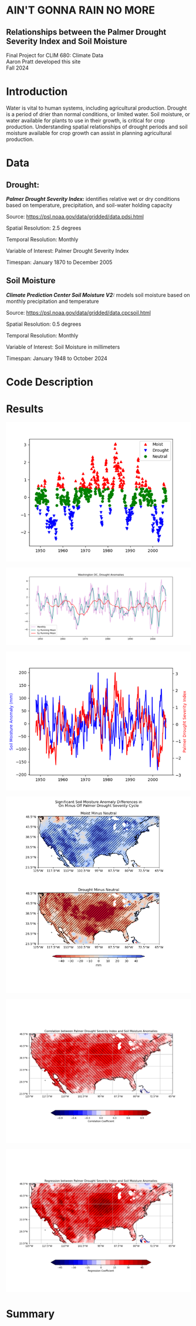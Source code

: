 # AIN'T GONNA RAIN NO MORE
## Relationships between the Palmer Drought Severity Index and Soil Moisture
Final Project for CLIM 680: Climate Data  
Aaron Pratt developed this site  
Fall 2024

# Introduction
Water is vital to human systems, including agricultural production. Drought is a period of drier than normal conditions, or limited water. Soil moisture, or water available for plants to use in their growth, is critical for crop production. Understanding spatial relationships of drought periods and soil moisture available for crop growth can assist in planning agricultural production.

# Data

## Drought: 

***Palmer Drought Severity Index:*** identifies relative wet or dry conditions based on temperature, precipitation, and soil-water holding capacity

Source: https://psl.noaa.gov/data/gridded/data.pdsi.html

Spatial Resolution: 2.5 degrees

Temporal Resolution: Monthly

Variable of Interest: Palmer Drought Severity Index

Timespan: January 1870 to December 2005

## Soil Moisture

***Climate Prediction Center Soil Moisture V2:*** models soil moisture based on monthly precipitation and temperature

Source: https://psl.noaa.gov/data/gridded/data.cpcsoil.html

Spatial Resolution: 0.5 degrees

Temporal Resolution: Monthly

Variable of Interest: Soil Moisture in millimeters

Timespan: January 1948 to October 2024

# Code Description

# Results

![Drought cycle in Washington, DC](drought_cycle.png)

![Drought anomalies in Washington, DC](dc_drought_anom.png)

![Drought and soil across time in Washington, DC](dc_drought_soil.png)

![Soil componsite based on drought cycles](drought_soil_comp.png)

![Soil and drought correlation](drought_soil_corr.png)

![Soil linear regression based on drought](drought_soil_linr.png)



# Summary
